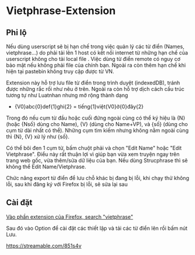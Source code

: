 # Vietphrase-Extension

## Phi lộ

Nếu dùng userscript sẽ bị hạn chế trong việc quản lý các từ điển (Names, vietphrase...) do phải tải lên 1 host có kết nối internet từ những hạn chế của userscript không cho tải local file . Việc dùng từ điển remote có nguy cơ bảo mật nếu không phải file của chính bạn. Ngoài ra còn thêm hạn chế khi hiện tại pastebin không truy cập được từ VN.

Extension này hỗ trợ lưu file từ điển trong trình duyệt (indexedDB), tránh được những rắc rối như nêu ở trên. Ngoài ra còn hỗ trợ dịch cách cấu trúc tương tự như Luatnhan nhưng mở rộng thành dạng 
- {V0}abc{0}def{1}ghi{2} = tiếng{1}việt{V0}ở{0}đây{2}

Trong đó nếu cụm từ đầu hoặc cuối đứng ngoài cùng có thể ký hiệu là {N} (hoặc {Nsố} dùng cho Name), {V} (dùng cho Name+VP), và {số} (dùng cho cụm từ dài nhất có thể). Những cụm tìm  kiếm nhưng không nằm ngoài cùng thì {N}, {V} xử lý như {số}.

Có thể bôi đen 1 cụm từ, bấm chuột phải và chọn "Edit Name" hoặc "Edit Vietphrase". Điểu này rất thuận lợi vì giúp bạn vừa xem truyện ngay trên trang web gốc, vừa thêm/sửa dữ liệu của bạn. Nếu dùng Strucphrase thì sẽ không thể Edit Name/Vietphrase.

Chức năng export từ điển để lưu chỗ khác bị đang bị lỗi, khi chạy thử không lỗi, sau khi đăng ký với Firefox bị lỗi, sẽ sửa lại sau

## Cài đặt

[Vào phần extension của Firefox, search "vietphrase"](https://addons.mozilla.org/en-US/firefox/addon/vietphrase-extension)

Sau đó vào Option để cài đặt các thiết lập và tải các từ điển lên rồi bấm nút Lưu.

https://streamable.com/851s4v
